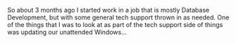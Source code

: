 So about 3 months ago I started work in a job that is mostly Database Development, but with some general tech support thrown in as needed. One of the things that I was to look at as part of the tech support side of things was updating our unattended Windows...